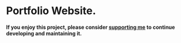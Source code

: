 # Portfolio Website.

**If you enjoy this project, please consider [supporting me](https://www.paypal.me/parthchovatiya) to continue developing and maintaining it.**
